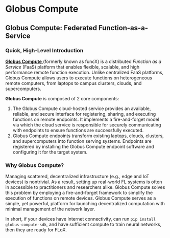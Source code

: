 # Globus Compute

## Globus Compute: Federated Function-as-a-Service

### Quick, High-Level Introduction
[**Globus Compute** ](https://funcx.readthedocs.io/en/latest/index.html)(formerly known as funcX) is a distributed _Function as a Service_ (FaaS) platform that enables flexible, scalable, and high performance remote function execution. Unlike centralized FaaS platforms, Globus Compute allows users to execute functions on heterogeneous remote computers, from laptops to campus clusters, clouds, and supercomputers.

**Globus Compute** is composed of 2 core components:

1. The Globus Compute cloud-hosted service provides an available, reliable, and secure interface for registering, sharing, and executing functions on remote endpoints. It implements a fire-and-forget model via which the cloud service is responsible for securely communicating with endpoints to ensure functions are successfully executed.
2. Globus Compute endpoints transform existing laptops, clouds, clusters, and supercomputers into function serving systems. Endpoints are registered by installing the Globus Compute endpoint software and configuring it for the target system.


### Why Globus Compute?
Managing scattered, decentralized infrastructure (e.g., edge and IoT devices) is nontrivial. As a result, setting up real-world FL systems is often in accessible to practitioners and researchers alike. Globus Compute solves this problem by employing a fire-and-forget framework to simplify the execution of functions on remote devices. Globus Compute serves as a simple, yet powerful, platform for launching decentralized computation with minimal management of the network layer.

In short, if your devices have Internet connectivity, can run `pip install globus-compute-sdk`, and have sufficient compute to train neural networks, then they are ready for FLoX.


